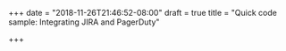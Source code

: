 +++
date = "2018-11-26T21:46:52-08:00"
draft = true
title = "Quick code sample: Integrating JIRA and PagerDuty"

+++
